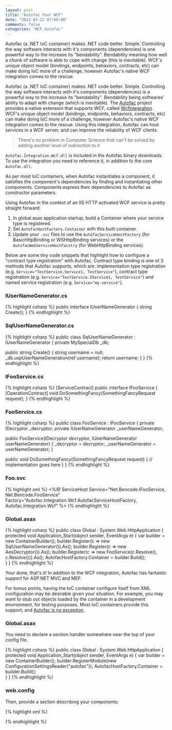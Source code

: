 ```yaml
---
layout: post
title: "Autofac Your WCF"
date: "2012-03-22 07:00:00"
comments: false
categories: "WCF,Autofac"
---
```


Autofac (a .NET IoC container) makes .NET code better. Simple. Controlling the way software interacts with it's components (dependencies) is one powerful way to the increase its "bendability". Bendability meaning how well a chunk of software is able to cope with change (this is inevitable). WCF's unique object model (bindings, endpoints, behaviors, contracts, etc) can make doing IoC more of a challenge, however Autofac's native WCF integration comes to the rescue.

Autofac (a .NET IoC container) makes .NET code better. Simple. Controlling the way software interacts with it's components (dependencies) is a powerful way to the increase its "bendability". Bendability being softwares' ability to adapt with change (which is inevitable). The [Autofac](http://code.google.com/p/autofac/) project provides a native extension that supports WCF, called [WcfIntegration](http://code.google.com/p/autofac/wiki/WcfIntegration). WCF's unique object model (bindings, endpoints, behaviors, contracts, etc) can make doing IoC more of a challenge, however Autofac's native WCF integration comes to the rescue. Using this integration, Autofac can host services in a WCF server, and can improve the reliability of WCF clients.

> There's no problem in Computer Science that can't be solved by adding another level of indirection to it

`Autofac.Integration.Wcf.dll` is included in the Autofac binary downloads. To use the integration you need to reference it, in addition to the core `Autofac.dll`.

As per most IoC containers, when Autofac instantiates a component, it satisfies the component's dependencies by finding and instantiating other components. Components express their dependencies to Autofac as constructor parameters.

Using Autofac in the context of an IIS HTTP activated WCF service is pretty straight forward:

1.  In global.asax application startup, build a Container where your service type is registered.
2.  Set `AutofacHostFactory.Container` with this built container.
3.  Update your `.svc` files to use the `AutofacServiceHostFactory` (for BasicHttpBinding or WSHttpBinding services) or the `AutofacWebServiceHostFacotry` (for WebHttpBinding services).

Below are some tiny code snippets that highlight how to configure a "contract type registration" with Autofac. Contract type binding is one of 3 methods that Autofac supports, which are: implementation type registration (e.g. `Service="TestService.Service1, TestService"`), contract type registration (e.g. `Service="TestService.IService1, TestService"`) and named service registration (e.g. `Service="my-service"`).


### IUserNameGenerator.cs

{% highlight csharp %}
public interface IUserNameGenerator
{
  string Create();
}
{% endhighlight %}


### SqlUserNameGenerator.cs

{% highlight csharp %}
public class SqlUserNameGenerator : IUserNameGenerator
{
  private MySpecialDb _db;
  
  public string Create()
  {
    string username = null;
    _db.uspUserNameGeneration(ref username);
    return username;
  }
}
{% endhighlight %}


### IFooService.cs

{% highlight csharp %}
[ServiceContract]
public interface IFooService
{
  [OperationContract]
  void DoSomethingFancy(SomethingFancyRequest request);
}
{% endhighlight %}


### FooService.cs

{% highlight csharp %}
public class FooService : IFooService
{
  private IDecryptor _decryptor;
  private IUserNameGenerator _userNameGenerator;
  
  public FooService(IDecryptor decryptor, IUserNameGenerator userNameGenerator)
  {
    _decryptor = decryptor;
    _userNameGenerator = userNameGenerator;
  }
  
  public void DoSomethingFancy(SomethingFancyRequest request)
  {
    // implementation goes here
  }
}
{% endhighlight %}


### Foo.svc

{% highlight xml %}
<%@ ServiceHost
  Service="Net.Bencode.IFooService, Net.Bencode.FooService"  
  Factory="Autofac.Integration.Wcf.AutofacServiceHostFactory, Autofac.Integration.Wcf" %>
{% endhighlight %}


### Global.asax

{% highlight csharp %}
public class Global : System.Web.HttpApplication
{
  protected void Application_Start(object sender, EventArgs e)
  {
    var builder = new ContainerBuilder();
    builder.Register(c => new SqlUserNameGenerator()).As<IUserNameGenerator>();
    builder.Register(c => new AesDecryptor()).As<IDecryptor>();
    builder.Register(c => new FooService(c.Resolve<IUserNameGenerator>(), c.Resolve<IDecryptor>())).As<IFooService>();
    AutofacHostFactory.Container = builder.Build();    
  }
}
{% endhighlight %}

Your done, that's it! In addition to the WCF integration, Autofac has fantastic support for ASP.NET MVC and MEF.

For bonus points, having the IoC container configure itself from XML configuration may be desirable given your situation. For example, you may want to stub out objects loaded by the container in a development environment, for testing purposes. Most IoC containers provide this support, and [Autofac is no exception](http://code.google.com/p/autofac/wiki/XmlConfiguration).


### Global.asax

You need to declare a section handler somewhere near the top of your config file.

{% highlight csharp %}
public class Global : System.Web.HttpApplication
{
  protected void Application_Start(object sender, EventArgs e)
  {
    var builder = new ContainerBuilder();
    builder.RegisterModule(new ConfigurationSettingsReader("autofac"));
    AutofacHostFactory.Container = builder.Build();    
  }
}
{% endhighlight %}


### web.config

Then, provide a section describing your components:

{% highlight xml %}
<?xml version="1.0"?>
<configuration>
  <configSections>
    <section name="autofac" type="Autofac.Configuration.SectionHandler, Autofac.Configuration"/>
  </configSections>

  <autofac defaultAssembly="Cer.ClientPortal.Services.ActiveDirectory">
    <components>
      <component type="Net.Bencode.FooService, Net.Bencode.FooService"
                 service="Net.Bencode.IFooService" />
    </components>
  </autofac>
</configuration>
{% endhighlight %}
